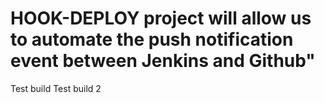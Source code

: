 # HOOK-DEPLOY project will allow us to automate the push notification event between Jenkins and Github"
Test build
Test build 2
